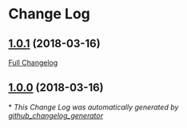 # Change Log

## [1.0.1](https://github.com/gordonbanderson/homepage/tree/1.0.1) (2018-03-16)
[Full Changelog](https://github.com/gordonbanderson/homepage/compare/1.0.0...1.0.1)

## [1.0.0](https://github.com/gordonbanderson/homepage/tree/1.0.0) (2018-03-16)


\* *This Change Log was automatically generated by [github_changelog_generator](https://github.com/skywinder/Github-Changelog-Generator)*